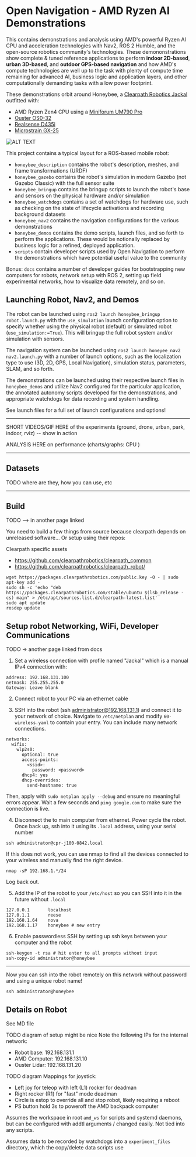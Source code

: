 # Open Navigation - AMD Ryzen AI Demonstrations

This contains demonstrations and analysis using AMD's powerful Ryzen AI CPU and acceleration technologies with Nav2, ROS 2 Humble, and the open-source robotics community's technologies. These demononstrations show complete & tuned reference applications to perform **indoor 2D-based**, **urban 3D-based**, and **outdoor GPS-based navigation** and how AMD's compute technologies are well up to the task with plenty of compute time remaining for advanced AI, business logic and application layers, and other computationally demanding tasks with a low power footprint.

These demonstrations orbit around Honeybee, a [Clearpath Robotics Jackal](https://clearpathrobotics.com/jackal-small-unmanned-ground-vehicle/) outfitted with:
- AMD Ryzen Zen4 CPU using a [Miniforum UM790 Pro](https://store.minisforum.com/products/minisforum-um790-pro)
- [Ouster OS0-32](https://ouster.com/products/hardware/os0-lidar-sensor)
- [Realsense D435i](https://www.intelrealsense.com/depth-camera-d435i/)
- [Microstrain GX-25](https://www.microstrain.com/inertial-sensors/3dm-gx5-25)

![ALT TEXT](./honeybee_demos/images/opennav_amd_ggb.png)

This project contains a typical layout for a ROS-based mobile robot:
- `honeybee_description` contains the robot's description, meshes, and frame transformations (URDF)
- `honeybee_gazebo` contains the robot's simulation in modern Gazebo (not Gazebo Classic) with the full sensor suite
- `honeybee_bringup` contains the bringup scripts to launch the robot's base and sensors on the physical hardware and/or simulation
- `honeybee_watchdogs` contains a set of watchdogs for hardware use, such as checking on the state of lifecycle activations and recording background datasets
- `honeybee_nav2` contains the navigation configurations for the various demonstrations
- `honeybee_demos` contains the demo scripts, launch files, and so forth to perform the applications. These would be notionally replaced by business logic for a refined, deployed application.
- `scripts` contain developer scripts used by Open Navigation to perform the demonstrations which have potential useful value to the community

Bonus: `docs` contains a number of developer guides for bootstrapping new computers for robots, network setup with ROS 2, setting up field experimental networks, how to visualize data remotely, and so on.


## Launching Robot, Nav2, and Demos

The robot can be launched using `ros2 launch honeybee_bringup robot.launch.py` with the `use_simulation` launch configuration option to specify whether using the physical robot (default) or simulated robot (`use_simulation:=True`). This will bringup the full robot system and/or simulation with sensors.

The navigation system can be launched using `ros2 launch honeyee_nav2 nav2.launch.py` with a number of launch options, such as the localization type to use (3D, 2D, GPS, Local Navigation), simulation status, parameters, SLAM, and so forth.

The demonstrations can be launched using their respective launch files in `honeybee_demos` and utilize Nav2 configured for the particular application, the annotated autonomy scripts developed for the demonstrations, and appropriate watchdogs for data recording and system handling.

See launch files for a full set of launch configurations and options!

---

SHORT VIDEOS/GIF HERE of the experiments (ground, drone, urban, park, indoor, rviz) -- show in action

ANALYSIS HERE on performance (charts/graphs: CPU )

---

## Datasets 

TODO where are they, how you can use, etc

---

## Build 

TODO --> in another page linked

You need to build a few things from source because clearpath depends on unreleased software... Or setup using their repos:

Clearpath specific assets
- https://github.com/clearpathrobotics/clearpath_common
- https://github.com/clearpathrobotics/clearpath_robot/

```
wget https://packages.clearpathrobotics.com/public.key -O - | sudo apt-key add -
sudo sh -c 'echo "deb https://packages.clearpathrobotics.com/stable/ubuntu $(lsb_release -cs) main" > /etc/apt/sources.list.d/clearpath-latest.list'
sudo apt update
rosdep update
```


## Setup robot Networking, WiFi, Developer Communications

TODO -> another page linked from docs

1. Set a wireless connection with profile named "Jackal" which is a manual IPv4 connection with:

```
address: 192.168.131.100
netmask: 255.255.255.0
Gateway: Leave blank
```

2. Connect robot to your PC via an ethernet cable

3. SSH into the robot (ssh administrator@192.168.131.1) and connect it to your network of choice. Navigate to `/etc/netplan` and modify `60-wireless.yaml` to contain your entry. You can include many network connections.

```
networks:
  wifis:
    wlp2s0:
      optional: true
      access-points:
        <ssid>:
          password: <password>
      dhcp4: yes
      dhcp-overrides:
        send-hostname: true

```

Then, apply with `sudo netplan apply --debug` and ensure no meaningful errors appear. Wait a few seconds and `ping google.com` to make sure the connection is live.

4. Disconnect the to main computer from ethernet. Power cycle the robot. Once back up, ssh into it using its `.local` address, using your serial number

```
ssh administrator@cpr-j100-0842.local
```

If this does not work, you can use nmap to find all the devices connected to your wireless and manually find the right device.

```
nmap -sP 192.168.1.*/24
```

Log back out.

5. Add the IP of the robot to your `/etc/host` so you can SSH into it in the future without `.local`

```
127.0.0.1       localhost
127.0.1.1       reese
192.168.1.64    nova
192.168.1.17    honeybee # new entry
```

6. Enable passwordless SSH by setting up ssh keys between your computer and the robot

```
ssh-keygen -t rsa # hit enter to all prompts without input
ssh-copy-id administrator@honeybee
```

---

Now you can ssh into the robot remotely on this network without password and using a unique robot name!

```
ssh administrator@honeybee
```

## Details on Robot

See MD file

TODO diagram of setup might be nice
Note the following IPs for the internal network:
- Robot base: 192.168.131.1
- AMD Computer: 192.168.131.10
- Ouster Lidar: 192.168.131.20

TODO diagram
Mappings for joystick:
- Left joy for teleop with left (L1) rocker for deadman
- Right rocker (R1) for "fast" mode deadman
- Circle is estop to override all and stop robot, likely requiring a reboot
- PS button hold 3s to poweroff the AMD backpack computer

Assumes the workspace in root `amd_ws` for scripts and systemd daemons, but can be configured with addtl arguments / changed easily. Not tied into any scripts.

Assumes data to be recorded by watchdogs into a `experiment_files` directory, which the copy/delete data scripts use

